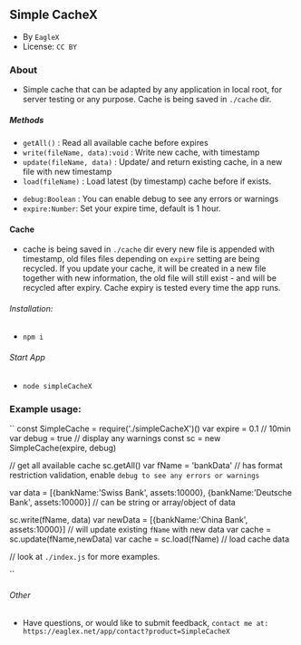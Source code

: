 ## Simple CacheX
* By `EagleX`
* License: `CC BY` 

### About
* Simple cache that can be adapted by any application in local root, for server testing or any purpose. Cache is being saved in `./cache` dir.

##### Methods
* `getAll()` : Read all available cache before expires
* `write(fileName, data):void` : Write new cache, with timestamp 
* `update(fileName, data)` : Update/ and return existing cache, in a new file with new timestamp
* `load(fileName)` : Load latest (by timestamp) cache before if exists.

- `debug:Boolean` : You can enable debug to see any errors or warnings
- `expire:Number`: Set your expire time, default is 1 hour.

#### Cache
* cache is being saved in `./cache` dir every new file is appended with timestamp, old files files depending on `expire` setting are being recycled. If you update your cache, it will be created in a new file together with new information, the old file will still exist - and will be recycled after expiry. Cache expiry is tested every time the app runs.



###### Installation:
* `npm i`

###### Start App
* `node simpleCacheX`

### Example usage:
``
const SimpleCache = require('./simpleCacheX')()
var expire = 0.1 // 10min
var debug = true // display any warnings
const sc = new SimpleCache(expire, debug)

// get all available cache 
sc.getAll()
var fName = 'bankData' // has format restriction validation, enable `debug to see any errors or warnings`

var data = [{bankName:'Swiss Bank', assets:10000},
            {bankName:'Deutsche Bank', assets:10000}] // can be string or array/object of data

sc.write(fName, data)
var newData = [{bankName:'China Bank', assets:10000}]  // will update existing `fName` with new data
var cache = sc.update(fName,newData)
var cache = sc.load(fName) // load cache data

// look at `./index.js` for more examples. 

``

###### Other
* Have questions, or would like to submit feedback, `contact me at: https://eaglex.net/app/contact?product=SimpleCacheX`